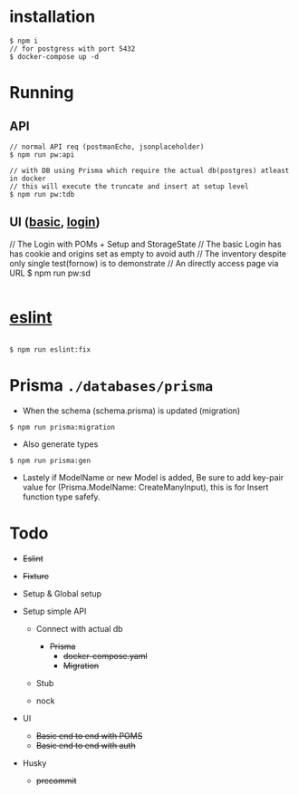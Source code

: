 # installation

```
$ npm i
// for postgress with port 5432
$ docker-compose up -d

```

# Running

## API

```
// normal API req (postmanEcho, jsonplaceholder)
$ npm run pw:api

// with DB using Prisma which require the actual db(postgres) atleast in docker
// this will execute the truncate and insert at setup level
$ npm run pw:tdb
```

## UI ([basic](https://todomvc.com/examples/react/dist/), [login](https://www.saucedemo.com/))

// The Login with POMs + Setup and StorageState
// The basic Login has has cookie and origins set as empty to avoid auth
// The inventory despite only single test(fornow) is to demonstrate
// An directly access page via URL
$ npm run pw:sd

```

```

# [eslint](https://www.npmjs.com/package/eslint-plugin-playwright)

```

$ npm run eslint:fix
```

# Prisma `./databases/prisma`

- When the schema (schema.prisma) is updated (migration)

```
$ npm run prisma:migration
```

- Also generate types

```
$ npm run prisma:gen
```

- Lastely if ModelName or new Model is added, Be sure to add key-pair value for (Prisma.ModelName: <Model>CreateManyInput), this is for Insert function type safefy.

# Todo

- ~~Eslint~~
- ~~Fixture~~
- Setup & Global setup
- Setup simple API

  - Connect with actual db

    - ~~Prisma~~
      - ~~docker-compose.yaml~~
      - ~~Migration~~

  - Stub
  - nock

- UI

  - ~~Basic end to end with POMS~~
  - ~~Basic end to end with auth~~

- Husky
  - ~~precommit~~
